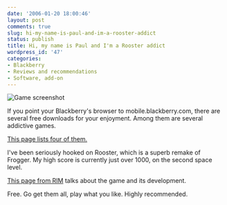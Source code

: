 ```yaml
---
date: '2006-01-20 18:00:46'
layout: post
comments: true
slug: hi-my-name-is-paul-and-im-a-rooster-addict
status: publish
title: Hi, my name is Paul and I'm a Rooster addict
wordpress_id: '47'
categories:
- Blackberry
- Reviews and recommendations
- Software, add-on
---
```


![Game screenshot](http://www.plazmic.com/images/products/rooster.jpg)

If you point your Blackberry's browser to mobile.blackberry.com, there are several free downloads for your enjoyment. Among them are several addictive games.

[This page lists four of them.](http://www.plazmic.com/en/games/index.shtml)

I've been seriously hooked on Rooster, which is a superb remake of Frogger. My high score is currently just over 1000, on the second space level.

[This page from RIM](http://www.blackberry.com/developers/journal/jan_2005/rooster_revealed.shtml) talks about the game and its development.

Free. Go get them all, play what you like. Highly recommended.


